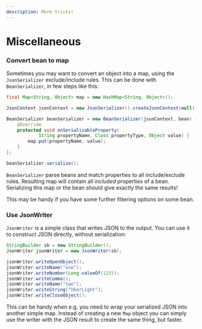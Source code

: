 ```yaml
---
description: More tricks!
---
```


# Miscellaneous

### Convert bean to map

Sometimes you may want to convert an object into a map, using the `JsonSerializer` exclude/include rules. This can be done with `BeanSerializer`, in few steps like this:

```java
final Map<String, Object> map = new HashMap<String, Object>();

JsonContext jsonContext = new JsonSerializer().createJsonContext(null);

BeanSerializer beanSerializer = new BeanSerializer(jsonContext, bean) {
    @Override
    protected void onSerializableProperty(
            String propertyName, Class propertyType, Object value) {
        map.put(propertyName, value);
    }
};

beanSerializer.serialize();
```

`BeanSerializer` parse beans and match properties to all include/exclude rules. Resulting map will contain all _included_ properties of a bean. Serializing this map or the bean should give exactly the same results!

This may be handy if you have some further filtering options on some bean.

### Use JsonWriter

`JsonWriter` is a simple class that writes JSON to the output. You can use it to construct JSON directly, without serialization:

```java
StringBuilder sb = new StringBuilder();
JsonWriter jsonWriter = new JsonWriter(sb);

jsonWriter.writeOpenObject();
jsonWriter.writeName("one");
jsonWriter.writeNumber(Long.valueOf(123));
jsonWriter.writeComma();
jsonWriter.writeName("two");
jsonWriter.writeString("UberLight");
jsonWriter.writeCloseObject();
```

This can be handy when e.g. you need to wrap your serialized JSON into another simple map. Instead of creating a new `Map` object you can simply use the writer with the JSON result to create the same thing, but faster.

